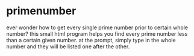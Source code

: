 # primenumber
ever wonder how to get every single prime number prior to certain whole number?
this small html program helps you find every prime number less than a certain given number.
at the prompt, simply type in the  whole number and they will be listed one after the other.
